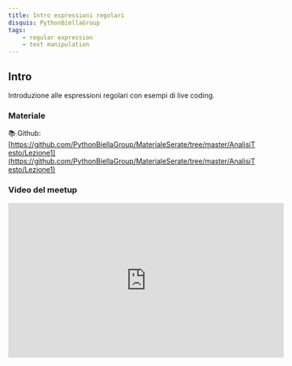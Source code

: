 ```yaml
---
title: Intro espressioni regolari
disquis: PythonBiellaGroup
tags:
    - regular expression
    - text manipulation
---
```


## Intro

Introduzione alle espressioni regolari con esempi di live coding.

### Materiale

📚 Github:
[https://github.com/PythonBiellaGroup/MaterialeSerate/tree/master/AnalisiTesto/Lezione1](https://github.com/PythonBiellaGroup/MaterialeSerate/tree/master/AnalisiTesto/Lezione1)

### Video del meetup

<iframe width="560" height="315" src="https://www.youtube.com/embed/YXgA1blu-aw?si=u2WCqJ3y0t6KrPvu" title="YouTube video player" frameborder="0" allow="accelerometer; autoplay; clipboard-write; encrypted-media; gyroscope; picture-in-picture; web-share" allowfullscreen></iframe>